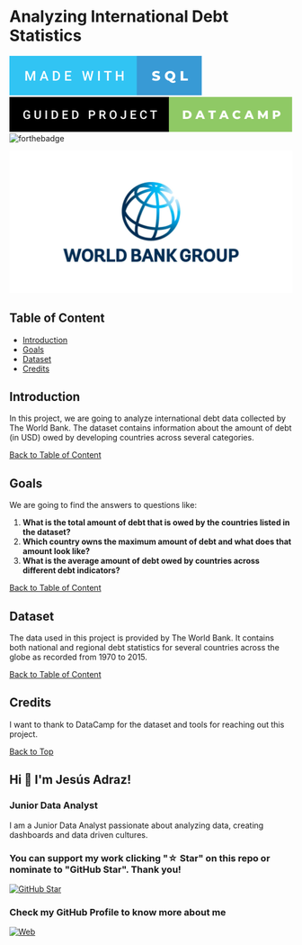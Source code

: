 # Analyzing International Debt Statistics

![forthebadge](/res/made-with-sql.svg)
![forthebadge](/res/guided-project-datacamp.svg)
![forthebadge](https://forthebadge.com/images/badges/check-it-out.svg)

![cover](/res/Logo-World-Bank.jpg)

## Table of Content

- [Introduction](#Introduction)
- [Goals](#Goals)
- [Dataset](#Dataset)
- [Credits](#Credits)

## Introduction

In this project, we are going to analyze international debt data collected by The World Bank. The dataset contains information about the amount of debt (in USD) owed by developing countries across several categories.

[Back to Table of Content](#table-of-content)

## Goals

We are going to find the answers to questions like: 

1. **What is the total amount of debt that is owed by the countries listed in the dataset?**
2. **Which country owns the maximum amount of debt and what does that amount look like?**
3. **What is the average amount of debt owed by countries across different debt indicators?**

[Back to Table of Content](#table-of-content)

## Dataset

The data used in this project is provided by The World Bank. It contains both national and regional debt statistics for several countries across the globe as recorded from 1970 to 2015.

[Back to Table of Content](#table-of-content)

## Credits

I want to thank to DataCamp for the dataset and tools for reaching out this project.

[Back to Top](#Analyzing-International-Debt-Statistics)

## Hi 👋 I'm Jesús Adraz!

### **Junior Data Analyst**

I am a Junior Data Analyst passionate about analyzing data, creating dashboards and data driven cultures.

### You can support my work clicking "☆ Star" on this repo or nominate to "GitHub Star". Thank you!

[![GitHub Star](https://img.shields.io/badge/GitHub-Nominate_to_star-yellow?style=for-the-badge&logo=github&logoColor=white&labelColor=101010)](https://stars.github.com/nominate/)

### Check my GitHub Profile to know more about me

[![Web](https://img.shields.io/badge/GitHub-JAdraz-14a1f0?style=for-the-badge&logo=github&logoColor=white&labelColor=101010)](https://github.com/JAdraz)